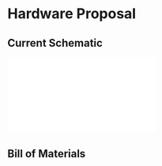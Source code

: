 # Hardware Proposal

## Current Schematic

[![Schematic](/images/hardwareproposal/EGR314_team207_hardwareproposal.pdf)](https://github.com/Team207-S2024/team207-s2024/blob/main/images/hardwareproposal/EGR314_team207_hardwareproposal.pdf)

## Bill of Materials

